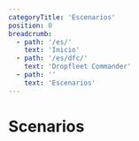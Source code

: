 ```yaml
---
categoryTitle: 'Escenarios'
position: 0
breadcrumb:
  - path: '/es/'
    text: 'Inicio'
  - path: '/es/dfc/'
    text: 'Dropfleet Commander'
  - path: ''
    text: 'Escenarios'
---
```

# Scenarios

<script setup>
  import { pages } from '/pages.js'
  const slug = '/es/dfc/scenarios/'
  const filteredPages = pages.filter(page => page?.href.indexOf(slug) > -1 && page?.href.indexOf('index.html') < 0)
    .sort((a, b) => a.position - b.position)
</script>

<CategoryCardsContainer :pages="filteredPages" />
